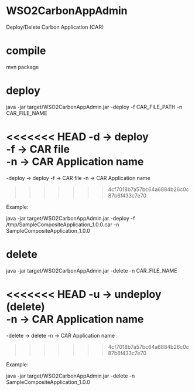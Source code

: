 # WSO2CarbonAppAdmin

Deploy/Delete Carbon Application (CAR)

# compile

mvn package

# deploy

java -jar target/WSO2CarbonAppAdmin.jar -deploy -f CAR_FILE_PATH -n CAR_FILE_NAME

<<<<<<< HEAD
-d -> deploy <br />
-f -> CAR file <br />
-n -> CAR Application name <br />
=======
-deploy -> deploy
-f -> CAR file
-n -> CAR Application name
>>>>>>> 4cf7018b7a57bc64a6884b26c0c87b6f433c7e70

Example:

java -jar target/WSO2CarbonAppAdmin.jar -deploy -f /tmp/SampleCompositeApplication_1.0.0.car -n SampleCompositeApplication_1.0.0

# delete

java -jar target/WSO2CarbonAppAdmin.jar -delete -n CAR_FILE_NAME

<<<<<<< HEAD
-u -> undeploy (delete) <br />
-n -> CAR Application name <br />
=======
-delete -> delete
-n -> CAR Application name
>>>>>>> 4cf7018b7a57bc64a6884b26c0c87b6f433c7e70

Example:

java -jar target/WSO2CarbonAppAdmin.jar -delete -n SampleCompositeApplication_1.0.0


